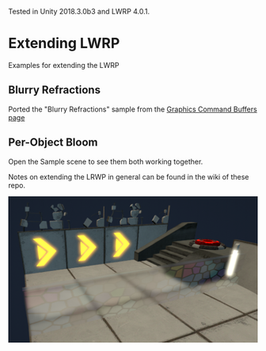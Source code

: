 Tested in Unity 2018.3.0b3 and LWRP 4.0.1.

# Extending LWRP
Examples for extending the LWRP

## Blurry Refractions
Ported the "Blurry Refractions" sample from the [Graphics Command Buffers page](https://docs.unity3d.com/Manual/GraphicsCommandBuffers.html)

## Per-Object Bloom

Open the Sample scene to see them both working together.

Notes on extending the LRWP in general can be found in the wiki of these repo.

![Blurry Refractions](media/ExtendingLWRP.PNG)